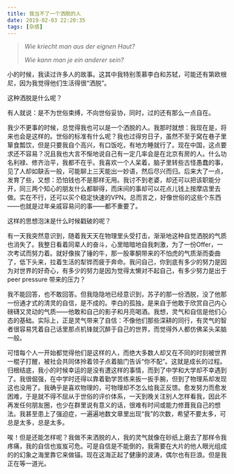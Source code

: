 ```yaml
---
title: 我当不了一个洒脱的人
date: 2019-02-03 22:20:35
tags: [杂感]
---
```


> *Wie kriecht man aus der eignen Haut?*
>
> *Wie kann man je ein anderer sein?*

<!--more-->

小的时候，我读过许多人的故事。这其中我特别羡慕李白和苏轼，可能还有第欧根尼，因为我觉得他们生活得很“洒脱”。

这种洒脱是什么呢？

有人就说：是不为世俗束缚，不向世俗妥协，同时，过的还有那么一点自在。

我少不更事的时候，总觉得我也可以是一个洒脱的人。我那时就想：我现在是，将来也会是这样的。世俗的标准有什么呢？我也过得穷日子，虽然不至于窝在巷子里箪食瓢饮，但是只要我自个高兴，有口饭吃，有地方睡就行了。现在中国，这点要求还不容易？况且我也大言不惭地说自己有一定几率会是在北京有房的人。什么功名利禄、修齐治平，我都不在乎。我喜欢一个人呆着，脑子里转些古怪愚蠢的事，见了人却如鴃舌一般，可能聊上三天能出一妙语，然后尽兴而归。后来大了一点，发育了些，又想：恐怕钱也不是那样无用。我讨不到老婆，却还可以把该职能分开，同三两个知心的朋友什么都聊得，而床间的事却可以花点儿钱上按摩店里去做。实在不行，还可以买个稳定快速的VPN。总而言之，好像世俗的这些个东西——也就是过年亲戚容易问的事——都不重要了。

这样的思想泡沫是什么时候戳破的呢？

有一天我突然意识到，随着我天天在物理里头受打击，渐渐地这种自觉洒脱的气质也消失了。我整日看着同辈人的奋斗，心里暗暗地自我刺激，为了一份Offer，一次考试而努力着。就好像挨了锤的牛，那一股睾酮带来的不怕虎的气质渐而委曲了，低下头来，拉着生活的犁铧而疲于奔命。我问自己，你到底有多少的努力是因为对世界的好奇心，有多少的努力是因为觉得太懒对不起自己，有多少努力是出于 peer pressure 带来的压力？

我不能回答，也不敢回答。但我隐隐地已经意识到，苏子的那一份洒脱，没了他那一份通才式的清灵的自信，是不成的。李白的孤独，是来自于他敢于欣赏自己内心磅礴又灵动的气质——他敢和自己的影子和月亮喝酒。我想，灵气和自信是他们心态的基础。实际上，正是灵气带来了自信：不像他们那些深耕的同行，有灵气的智者很容易凭着自己话里那点机锋就沉醉于自己的世界，而觉得外人都仿佛呆头呆脑一般。

可惜每个人一开始都觉得他们是这样的人，而绝大多数人却又在不同的时刻被世界一棍子打醒，被社会共同体拎着领子点着脑门告诉“你不配”。这就是成长的过程。归根结底，我小的时候幸运的是没有遭这样的事情，而到了中学和大学却不幸遇到了。我很倔强，在中学时还得以靠着勤学苦练来扳一扳手腕，但到了物理系却发现这也没用了。我确乎是喜欢物理的，可物理却不怎么给我正反馈。愈发努力而愈发困难，于是就不得不屈从于世俗的评价体系，一天到晚关注别人怎样看我，因此不再发任何朋友圈，也少在群里说有意义的话，很难有时间或能力修葺我自己的想法。我甚至患上了强迫症，一遍遍地数文章里出现“我”的次数，希望不要太多，可总是太多，总是太多。

唉！但是还能怎样呢？我做不来洒脱的人，我的灵气就像在砂纸上磨去了那样令我疼痛，我的自信也岌岌可危。可是自信是不能倒的，我需要在大片的他人眼光组成的的幻象之海里靠它来做锚。现在这海正起了健康的波涛，偶尔也有巨浪。但是我正在等一道光。